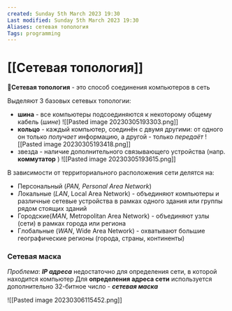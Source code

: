 ```yaml
---
created: Sunday 5th March 2023 19:30
Last modified: Sunday 5th March 2023 19:30
Aliases: сетевая топология
Tags: programming
---
```


# [[Сетевая топология]]

📌**Сетевая топология** - это способ соединения компьютеров в сеть

Выделяют 3 базовых сетевых топологии:
- **шина** - все компьютеры подсоединяются к некоторому общему кабель (*шине*)
![[Pasted image 20230305193303.png]]
- **кольцо** - каждый компьютер, соединён с двумя другими: от одного он только *получает* информацию, а другой - только *передаёт* 
![[Pasted image 20230305193418.png]]
- звезда - наличие дополнительного связывающего устройства (напр. **коммутатор** )
![[Pasted image 20230305193615.png]]

В зависимости от территориального расположения сети делятся на:

- Персональный (*PAN, Personal Area Network*)
- Локальные (*LAN*, Local Area Network) - объединяют компьютеры и различные сетевые устройства в рамках одного здания или группы рядом стоящих зданий
- Городские(*MAN*, Metropolitan Area Network) - объединяют узлы (сети) в рамках города или региона
- Глобальные (*WAN*, Wide Area Network) - охватывают большие географические регионы (города, страны, континенты)


### Сетевая маска
*Проблема*: ***IP адреса*** недостаточно для определения сети, в которой находится компьютер
Для **определения адреса сети** используется дополнительно 32-битное число - ***сетевая маска***

![[Pasted image 20230306115452.png]]
